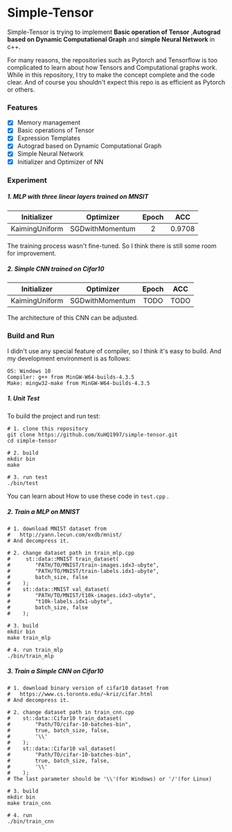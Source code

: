 # Simple-Tensor

Simple-Tensor is trying to implement **Basic operation of Tensor** ,**Autograd based on Dynamic Computational Graph** and **simple Neural Network** in c++.

For many reasons, the repositories such as Pytorch and Tensorflow is too complicated to learn about how Tensors and Computational graphs work. While in this repository, I try to make the concept complete and the code clear.  And of course you shouldn't expect this repo is as efficient as Pytorch or others.

### Features

- [x] Memory management
- [x] Basic operations of Tensor
- [x] Expression Templates
- [x] Autograd  based on Dynamic Computational Graph
- [x] Simple Neural Network
- [x] Initializer and Optimizer of NN

### Experiment

##### 1. MLP with three linear layers trained on MNSIT

|  Initializer   |    Optimizer    | Epoch |  ACC   |
| :------------: | :-------------: | :---: | :----: |
| KaimingUniform | SGDwithMomentum |   2   | 0.9708 |

The training process wasn't fine-tuned. So I think there is still some room for improvement.

##### 2. Simple CNN trained on Cifar10

|  Initializer   |    Optimizer    | Epoch |  ACC   |
| :------------: | :-------------: | :---: | :----: |
| KaimingUniform | SGDwithMomentum |  TODO |  TODO  |

The architecture of this CNN can be adjusted.

### Build and Run

I didn't use any special feature of compiler, so I think it's easy to build. And my development environment is as follows:

```
OS: Windows 10
Compiler: g++ from MinGW-W64-builds-4.3.5
Make: mingw32-make from MinGW-W64-builds-4.3.5
```

##### 1. Unit Test

To build the project and run test:

``` shell
# 1. clone this repository
git clone https://github.com/XuHQ1997/simple-tensor.git
cd simple-tensor

# 2. build
mkdir bin
make

# 3. run test
./bin/test
```

You can learn about How to use these code in `test.cpp` .

##### 2. Train a MLP on MNIST

```shell
# 1. download MNIST dataset from
# 	http://yann.lecun.com/exdb/mnist/
# And decompress it.

# 2. change dataset path in train_mlp.cpp
#     st::data::MNIST train_dataset(
#        "PATH/TO/MNIST/train-images.idx3-ubyte",
#        "PATH/TO/MNIST/train-labels.idx1-ubyte",
#        batch_size, false
#    );
#    st::data::MNIST val_dataset(
#        "PATH/TO/MNIST/t10k-images.idx3-ubyte",
#        "t10k-labels.idx1-ubyte",
#        batch_size, false
#    );

# 3. build
mkdir bin
make train_mlp

# 4. run train_mlp
./bin/train_mlp
```

##### 3. Train a Simple CNN on Cifar10

```shell
# 1. download binary version of cifar10 dataset from
# 	https://www.cs.toronto.edu/~kriz/cifar.html
# And decompress it.

# 2. change dataset path in train_cnn.cpp
#    st::data::Cifar10 train_dataset(
#        "Path/TO/cifar-10-batches-bin",
#        true, batch_size, false,
#        '\\'
#    );
#    st::data::Cifar10 val_dataset(
#        "Path/TO/cifar-10-batches-bin",
#        true, batch_size, false,
#        '\\'
#    );
# The last parameter should be '\\'(for Windows) or '/'(for Linux)

# 3. build
mkdir bin
make train_cnn

# 4. run
./bin/train_cnn
```



